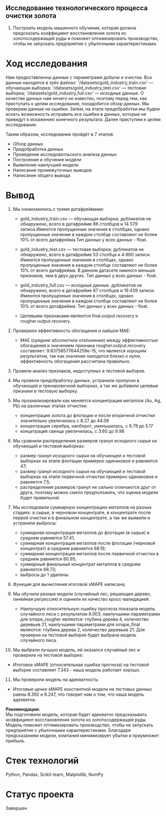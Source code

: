 ## Исследование технологического процесса очистки золота

1. Построить модель машинного обучения, которая должна предсказать коэффициент восстановления золота из золотосодержащей руды и поможет оптимизировать производство, чтобы не запускать предприятие с убыточными характеристиками.


# Ход исследования
Нам предоставленны данные с параметрами добычи и очистки. Все данные находятся в трёх файлах: '/datasets/gold_industry_train.csv' — обучающая выборка; '/datasets/gold_industry_test.csv' — тестовая выборка; '/datasets/gold_industry_full.csv' — исходные данные. О качестве данных нам ничего не известно, поэтому перед тем, как приступать к целям исследования, понадобится обзор данных. Мы проверим данные на ошибки. Затем, на этапе предобработки мы будем искать возможность исправить все ошибки в данных, которые не приведут к искажению конечного результата. Далее приступим к целям исследования.<br>


Таким образом, исследование пройдёт в 7 этапов:<br>

* Обзор данных <br>
* Предобработка данных <br>
* Проведение исследоватльского анализа данных<br>
* Построение и обучение модели<br>
* Выявление наилучшей модели<br>
* Написание промежуточных выводов <br>
* Написание общего вывода


# Вывод
1. Мы ознакомились с тремя датафреймами:

    * gold_industry_train.csv — обучающая выборка; дубликатов не обнаружено, всего в датафрейме 86 столбцов и 14 579 записи.Имеются пропущенные значения в столбцах, однако пропущенные значения в каждом столбце составляют не более 10% от всего датафрейма.Тип данных у всех данных - float.

    * gold_industry_test.csv — тестовая выборка; дубликатов не обнаружено, всего в датафрейме 53 столбца и 4 860 записи. Имеются пропущенные значения в столбцах, однако пропущенные значения в каждом столбце составляют не более 10% от всего датафрейма. В данном датасете намного меньше признаков, чем в двух других. Тип данных у всех данных - float.

    * gold_industry_full.csv — исходные данные. дубликатов не обнаружено, всего в датафрейме 87 столбцов и 19 439 записи. Имеются пропущенные значения в столбцах, однако пропущенные значения в каждом столбце составляют не более 10% от всего датафрейма. Тип данных у всех данных - float.

    * Целевыми признаками являются final.output.recovery и rougher.output.recovery.
    
2. Проверили эффективность обогащения и найшли MAE:
    * MAE (среднее абсолютное отклонение) между эффективностью обогащения и значением признака rougher.output.recovery составляет: 9.83758577644259e-15, что является хорошим результатом, так как значение находится близко к нулю, эффективность обогащения рассчитана правильно.
    
3. Провели анализ признаков, недоступных в тестовой выборке.
4. Мы провели предобработку данных, устранили пропуски в обучающей и тренировочной выборках, а так же добавили целевые признаки в тестовую выборку.

5. Мы проанализировали как меняется концентрация металлов (Au, Ag, Pb) на различных этапах отчистки:
   * концентрация золота до флотации и после вторичной отчистки значительно увеличилась с 8.27 до 44.08
   * концентрация серебра, наоборот, уменьшилась, с 8.79 до 5.17
   * концетрация свинца увеличилась, с 3.60 до 9.98
6. Мы сравнили распределения размеров гранул исходного сырья на обучающей и тестовой выборках:
   * размер гранул исходного сырья на обучающей и тестовой выборках на этапе флотации примерно одинаковое и равняется 47;
   * размер гранул исходного сырья на обучающей и тестовой выборках на этапе первичной отчистки примерно одинаковое и равняется 7.5;
   * распределения размеров гранул не сильно отличаются друг от друга, поэтому можно смело предположить, что оценка модели будет правильной.
7. Мы исследовали суммарную концентрацию металлов на разных стадиях: в сырье, в черновом концентрате, в концентрате после первой очистки и в финальном концентрате, а так же выявили и устранили выбросы:
   * суммарная концентрация металлов до флотации (в сырье) в среднем равняется 57.41;
   * суммарная концентрация металлов после флотации (черновой концентрат) в среднем равняется 68.19;
   * суммарная концентрация металлов после первичной отчистки в среднем равняется 60.95;
   * суммарный финальный концентрат металлов в среднем равняется 68.73;
   * выбросы до 1 удалены.
   
8. Функция для вычисления итоговой sMAPE написана;
9. Мы обучили разные модели (случайный лес, решающее дерево, линейная регрессия) и оценили их качество кросс-валидацией:
   * Наилучшую относительную ошибку прогноза показала модель случайного леса с результатом 8.003, наилучшими параметрами для smape_rougher являются: глубина дерева 4, количество деревьев 21, наилучшими параметрами для smape_final являются:  глубина дерева 2, количество деревьев 21. Для проверки на тестовой выборке будет выбрана модель случайного леса.
10. Мы выбрали лучшую модель, ей оказался случайный лес и проверили на тестовой выборке:
   * Итоговое sMAPE (относительная ошибка прогноза) на тестовой выборке составляет 7.343 - наша модель работает хорошо.
11. Мы проверили модель на адекватность:
   * Итоговые ценки sMAPE константной модели на тестовых данных равны 8.392 и 8.247, что говорит нам о том, что наша модель адекватна.   

**Рекомендации:** <br>
Мы подготовили модель, которая будет адекватно предсказывать коэффициент восстановления золота из золотосодержащей руды. Модель поможет оптимизировать производство, чтобы не запускать предприятие с убыточными характеристиками. Благодаря предсказаниям модели, компания минимизирует убытки и приумножет прибыль.


# Стек технологий
Python, Pandas, Scikit-learn, Matplotlib, NumPy

# Статус проекта
Завершен
